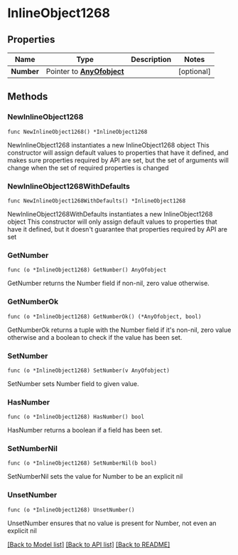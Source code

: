 # InlineObject1268

## Properties

Name | Type | Description | Notes
------------ | ------------- | ------------- | -------------
**Number** | Pointer to [**AnyOfobject**](anyOf&lt;object&gt;.md) |  | [optional] 

## Methods

### NewInlineObject1268

`func NewInlineObject1268() *InlineObject1268`

NewInlineObject1268 instantiates a new InlineObject1268 object
This constructor will assign default values to properties that have it defined,
and makes sure properties required by API are set, but the set of arguments
will change when the set of required properties is changed

### NewInlineObject1268WithDefaults

`func NewInlineObject1268WithDefaults() *InlineObject1268`

NewInlineObject1268WithDefaults instantiates a new InlineObject1268 object
This constructor will only assign default values to properties that have it defined,
but it doesn't guarantee that properties required by API are set

### GetNumber

`func (o *InlineObject1268) GetNumber() AnyOfobject`

GetNumber returns the Number field if non-nil, zero value otherwise.

### GetNumberOk

`func (o *InlineObject1268) GetNumberOk() (*AnyOfobject, bool)`

GetNumberOk returns a tuple with the Number field if it's non-nil, zero value otherwise
and a boolean to check if the value has been set.

### SetNumber

`func (o *InlineObject1268) SetNumber(v AnyOfobject)`

SetNumber sets Number field to given value.

### HasNumber

`func (o *InlineObject1268) HasNumber() bool`

HasNumber returns a boolean if a field has been set.

### SetNumberNil

`func (o *InlineObject1268) SetNumberNil(b bool)`

 SetNumberNil sets the value for Number to be an explicit nil

### UnsetNumber
`func (o *InlineObject1268) UnsetNumber()`

UnsetNumber ensures that no value is present for Number, not even an explicit nil

[[Back to Model list]](../README.md#documentation-for-models) [[Back to API list]](../README.md#documentation-for-api-endpoints) [[Back to README]](../README.md)


